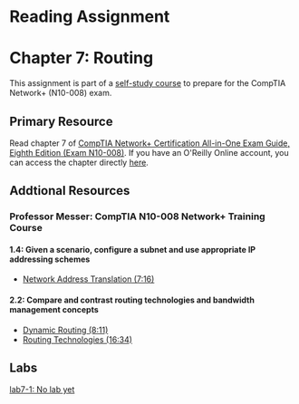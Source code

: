 # Reading Assignment
# Chapter 7: Routing
This assignment is part of a [self-study course](../README.md) to prepare for the CompTIA Network+ (N10-008) exam.
## Primary Resource
Read chapter 7 of [CompTIA Network+ Certification All-in-One Exam Guide, Eighth Edition (Exam N10-008)](https://www.amazon.com/CompTIA-Network-Certification-N10-008-Comptia/dp/1264269056).  If you have an O'Reilly Online account, you can access the chapter directly [here](https://learning.oreilly.com/library/view/foo/xxxxxxxxxxxxx/ch07.xhtml).
## Addtional Resources

### Professor Messer: CompTIA N10-008 Network+ Training Course

#### 1.4: Given a scenario, configure a subnet and use appropriate IP addressing schemes
- [Network Address Translation (7:16)](https://www.youtube.com/watch?v=NkCx8AnzBaI&list=PLG49S3nxzAnlCJiCrOYuRYb6cne864a7G&index=17)

#### 2.2: Compare and contrast routing technologies and bandwidth management concepts
- [Dynamic Routing (8:11)](https://www.youtube.com/watch?v=RM_ME1cNJ54&list=PLG49S3nxzAnlCJiCrOYuRYb6cne864a7G&index=42)
- [Routing Technologies (16:34)](https://www.youtube.com/watch?v=HR59xk4umWY&list=PLG49S3nxzAnlCJiCrOYuRYb6cne864a7G&index=43)

## Labs
[lab7-1: No lab yet](lab7-1.md)</br>
